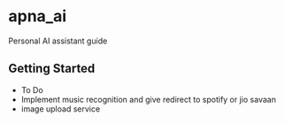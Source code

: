# apna_ai

Personal AI assistant guide

## Getting Started

- To Do
- Implement music recognition and give redirect to spotify or jio savaan
- image upload service